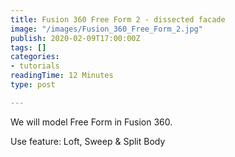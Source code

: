 ```yaml
---
title: Fusion 360 Free Form 2 - dissected facade
image: "/images/Fusion_360_Free_Form_2.jpg"
publish: 2020-02-09T17:00:00Z
tags: []
categories:
- tutorials
readingTime: 12 Minutes
type: post

---
```

We will model Free Form in Fusion 360. 

Use feature: Loft, Sweep & Split Body